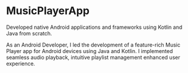# MusicPlayerApp
Developed native Android applications and frameworks using Kotlin and Java from scratch. 

As an Android Developer, I led the development of a feature-rich Music Player app for Android devices using Java and Kotlin. I implemented seamless audio playback, intuitive playlist management enhanced user experience.
